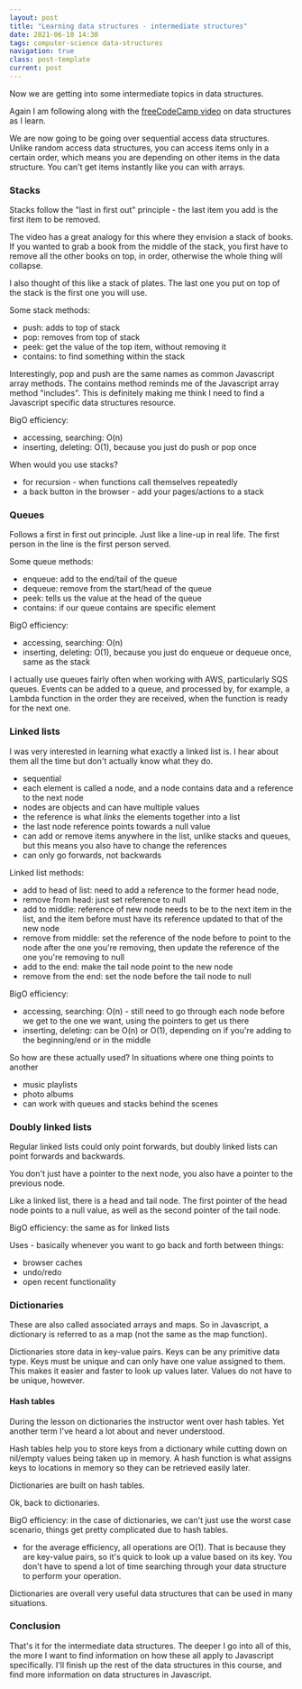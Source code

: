```yaml
---
layout: post
title: "Learning data structures - intermediate structures"
date: 2021-06-10 14:30
tags: computer-science data-structures
navigation: true
class: post-template
current: post
---
```


Now we are getting into some intermediate topics in data structures.

Again I am following along with the [freeCodeCamp video](https://www.youtube.com/watch?v=zg9ih6SVACc&t=3551s) on data structures as I learn.

We are now going to be going over sequential access data structures. Unlike random access data structures, you can access items only in a certain order, which means you are depending on other items in the data structure. You can't get items instantly like you can with arrays.

### Stacks

Stacks follow the "last in first out" principle - the last item you add is the first item to be removed.

The video has a great analogy for this where they envision a stack of books. If you wanted to grab a book from the middle of the stack, you first have to remove all the other books on top, in order, otherwise the whole thing will collapse.

I also thought of this like a stack of plates. The last one you put on top of the stack is the first one you will use.

Some stack methods:

- push: adds to top of stack
- pop: removes from top of stack
- peek: get the value of the top item, without removing it
- contains: to find something within the stack

Interestingly, pop and push are the same names as common Javascript array methods. The contains method reminds me of the Javascript array method "includes". This is definitely making me think I need to find a Javascript specific data structures resource.

BigO efficiency:

- accessing, searching: O(n)
- inserting, deleting: O(1), because you just do push or pop once

When would you use stacks?

- for recursion - when functions call themselves repeatedly
- a back button in the browser - add your pages/actions to a stack

### Queues

Follows a first in first out principle. Just like a line-up in real life. The first person in the line is the first person served.

Some queue methods:

- enqueue: add to the end/tail of the queue
- dequeue: remove from the start/head of the queue
- peek: tells us the value at the head of the queue
- contains: if our queue contains are specific element

BigO efficiency:

- accessing, searching: O(n)
- inserting, deleting: O(1), because you just do enqueue or dequeue once, same as the stack

I actually use queues fairly often when working with AWS, particularly SQS queues. Events can be added to a queue, and processed by, for example, a Lambda function in the order they are received, when the function is ready for the next one.

### Linked lists

I was very interested in learning what exactly a linked list is. I hear about them all the time but don't actually know what they do.

- sequential
- each element is called a node, and a node contains data and a reference to the next node
- nodes are objects and can have multiple values
- the reference is what <em>links</em> the elements together into a list
- the last node reference points towards a null value
- can add or remove items anywhere in the list, unlike stacks and queues, but this means you also have to change the references
- can only go forwards, not backwards

Linked list methods:

- add to head of list: need to add a reference to the former head node,
- remove from head: just set reference to null
- add to middle: reference of new node needs to be to the next item in the list, and the item before must have its reference updated to that of the new node
- remove from middle: set the reference of the node before to point to the node after the one you're removing, then update the reference of the one you're removing to null
- add to the end: make the tail node point to the new node
- remove from the end: set the node before the tail node to null

BigO efficiency:

- accessing, searching: O(n) - still need to go through each node before we get to the one we want, using the pointers to get us there
- inserting, deleting: can be O(n) or O(1), depending on if you're adding to the beginning/end or in the middle

So how are these actually used? In situations where one thing points to another

- music playlists
- photo albums
- can work with queues and stacks behind the scenes

### Doubly linked lists

Regular linked lists could only point forwards, but doubly linked lists can point forwards and backwards.

You don't just have a pointer to the next node, you also have a pointer to the previous node.

Like a linked list, there is a head and tail node. The first pointer of the head node points to a null value, as well as the second pointer of the tail node.

BigO efficiency: the same as for linked lists

Uses - basically whenever you want to go back and forth between things:

- browser caches
- undo/redo
- open recent functionality

### Dictionaries

These are also called associated arrays and maps. So in Javascript, a dictionary is referred to as a map (not the same as the map function).

Dictionaries store data in key-value pairs. Keys can be any primitive data type. Keys must be unique and can only have one value assigned to them. This makes it easier and faster to look up values later. Values do not have to be unique, however.

#### Hash tables

During the lesson on dictionaries the instructor went over hash tables. Yet another term I've heard a lot about and never understood.

Hash tables help you to store keys from a dictionary while cutting down on nil/empty values being taken up in memory. A hash function is what assigns keys to locations in memory so they can be retrieved easily later.

Dictionaries are built on hash tables.

Ok, back to dictionaries.

BigO efficiency: in the case of dictionaries, we can't just use the worst case scenario, things get pretty complicated due to hash tables.

- for the average efficiency, all operations are O(1). That is because they are key-value pairs, so it's quick to look up a value based on its key. You don't have to spend a lot of time searching through your data structure to perform your operation.

Dictionaries are overall very useful data structures that can be used in many situations.

### Conclusion

That's it for the intermediate data structures. The deeper I go into all of this, the more I want to find information on how these all apply to Javascript specifically. I'll finish up the rest of the data structures in this course, and find more information on data structures in Javascript.
